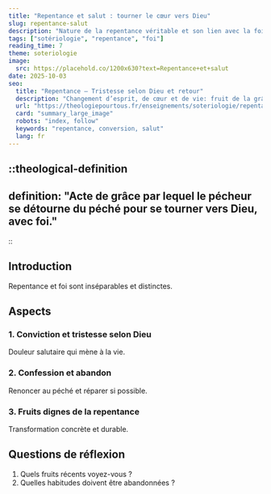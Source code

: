 ```yaml
---
title: "Repentance et salut : tourner le cœur vers Dieu"
slug: repentance-salut
description: "Nature de la repentance véritable et son lien avec la foi et le salut."
tags: ["sotériologie", "repentance", "foi"]
reading_time: 7
theme: soteriologie
image:
  src: https://placehold.co/1200x630?text=Repentance+et+salut
date: 2025-10-03
seo:
  title: "Repentance — Tristesse selon Dieu et retour"
  description: "Changement d’esprit, de cœur et de vie: fruit de la grâce."
  url: "https://theologiepourtous.fr/enseignements/soteriologie/repentance-salut"
  card: "summary_large_image"
  robots: "index, follow"
  keywords: "repentance, conversion, salut"
  lang: fr
---
```


::theological-definition
---
definition: "Acte de grâce par lequel le pécheur se détourne du péché pour se tourner vers Dieu, avec foi."
---
::

## Introduction

Repentance et foi sont inséparables et distinctes.

## Aspects

### 1. Conviction et tristesse selon Dieu
Douleur salutaire qui mène à la vie.

### 2. Confession et abandon
Renoncer au péché et réparer si possible.

### 3. Fruits dignes de la repentance
Transformation concrète et durable.

## Questions de réflexion
1. Quels fruits récents voyez-vous ?
2. Quelles habitudes doivent être abandonnées ?

